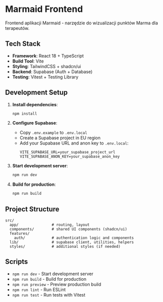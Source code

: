 # Marmaid Frontend

Frontend aplikacji Marmaid - narzędzie do wizualizacji punktów Marma dla terapeutów.

## Tech Stack

- **Framework**: React 18 + TypeScript
- **Build Tool**: Vite
- **Styling**: TailwindCSS + shadcn/ui
- **Backend**: Supabase (Auth + Database)
- **Testing**: Vitest + Testing Library

## Development Setup

1. **Install dependencies**:
   ```bash
   npm install
   ```

2. **Configure Supabase**:
   - Copy `.env.example` to `.env.local`
   - Create a Supabase project in EU region
   - Add your Supabase URL and anon key to `.env.local`:
     ```
     VITE_SUPABASE_URL=your_supabase_project_url
     VITE_SUPABASE_ANON_KEY=your_supabase_anon_key
     ```

3. **Start development server**:
   ```bash
   npm run dev
   ```

4. **Build for production**:
   ```bash
   npm run build
   ```

## Project Structure

```
src/
  app/               # routing, layout
  components/        # shared UI components (shadcn/ui)
  features/
    auth/            # authentication logic and components
  lib/               # supabase client, utilities, helpers
  styles/            # additional styles (if needed)
```

## Scripts

- `npm run dev` - Start development server
- `npm run build` - Build for production
- `npm run preview` - Preview production build
- `npm run lint` - Run ESLint
- `npm run test` - Run tests with Vitest